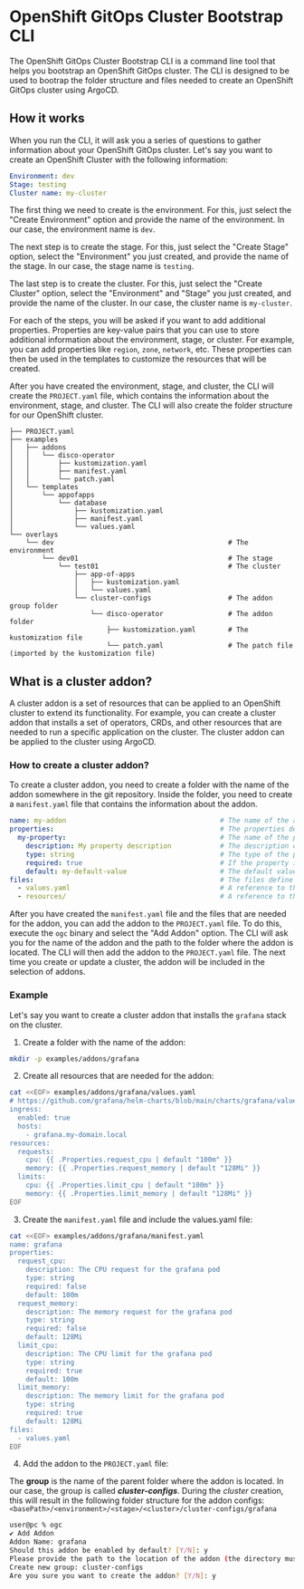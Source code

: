 # OpenShift GitOps Cluster Bootstrap CLI

The OpenShift GitOps Cluster Bootstrap CLI is a command line tool that helps you bootstrap an OpenShift GitOps cluster. The CLI is designed to be used to bootrap the folder structure and files needed to create an OpenShift GitOps cluster using ArgoCD.

## How it works

When you run the CLI, it will ask you a series of questions to gather information about your OpenShift GitOps cluster. Let's say you want to create an OpenShift Cluster with the following information:

```yaml
Environment: dev
Stage: testing
Cluster name: my-cluster
```

The first thing we need to create is the environment. For this, just select the "Create Environment" option and provide the name of the environment. In our case, the environment name is `dev`.

The next step is to create the stage. For this, just select the "Create Stage" option, select the "Environment" you just created, and provide the name of the stage. In our case, the stage name is `testing`.

The last step is to create the cluster. For this, just select the "Create Cluster" option, select the "Environment" and "Stage" you just created, and provide the name of the cluster. In our case, the cluster name is `my-cluster`.

For each of the steps, you will be asked if you want to add additional properties. Properties are key-value pairs that you can use to store additional information about the environment, stage, or cluster. For example, you can add properties like `region`, `zone`, `network`, etc. These properties can then be used in the templates to customize the resources that will be created.

After you have created the environment, stage, and cluster, the CLI will create the `PROJECT.yaml` file, which contains the information about the environment, stage, and cluster. The CLI will also create the folder structure for our OpenShift cluster.

```plaintext
├── PROJECT.yaml
├── examples
│   ├── addons
│   │   └── disco-operator
│   │       ├── kustomization.yaml
│   │       ├── manifest.yaml
│   │       └── patch.yaml
│   └── templates
│       └── appofapps
│           └── database
│               ├── kustomization.yaml
│               ├── manifest.yaml
│               └── values.yaml
└── overlays
    └── dev                                           # The environment
        └── dev01                                     # The stage
            └── test01                                # The cluster
                ├── app-of-apps
                │   ├── kustomization.yaml
                │   └── values.yaml
                └── cluster-configs                   # The addon group folder
                    └── disco-operator                # The addon folder
                        ├── kustomization.yaml        # The kustomization file
                        └── patch.yaml                # The patch file (imported by the kustomization file)
```

## What is a cluster addon?

A cluster addon is a set of resources that can be applied to an OpenShift cluster to extend its functionality. For example, you can create a cluster addon that installs a set of operators, CRDs, and other resources that are needed to run a specific application on the cluster. The cluster addon can be applied to the cluster using ArgoCD.

### How to create a cluster addon?

To create a cluster addon, you need to create a folder with the name of the addon somewhere in the git repository. Inside the folder, you need to create a `manifest.yaml` file that contains the information about the addon.

```yaml
name: my-addon                                      # The name of the addon
properties:                                         # The properties define a set of key-value pairs the user has to enter during cluster creation
  my-property:                                      # The name of the property
    description: My property description            # The description of the property
    type: string                                    # The type of the property (string, int, bool)
    required: true                                  # If the property is required
    default: my-default-value                       # The default value of the property
files:                                              # The files define a set of files that will be created in the cluster folder during cluster creation
  - values.yaml                                     # A reference to the file inside the same folder as the manifest.yaml
  - resources/                                      # A reference to the folder inside the same folder as the manifest.yaml
```

After you have created the `manifest.yaml` file and the files that are needed for the addon, you can add the addon to the `PROJECT.yaml` file. To do this, execute the `ogc` binary and select the "Add Addon" option. The CLI will ask you for the name of the addon and the path to the folder where the addon is located. The CLI will then add the addon to the `PROJECT.yaml` file. The next time you create or update a cluster, the addon will be included in the selection of addons.

### Example

Let's say you want to create a cluster addon that installs the `grafana` stack on the cluster.

1) Create a folder with the name of the addon:

```bash
mkdir -p examples/addons/grafana
```

2) Create all resources that are needed for the addon:

```bash
cat <<EOF> examples/addons/grafana/values.yaml
# https://github.com/grafana/helm-charts/blob/main/charts/grafana/values.yaml
ingress:
  enabled: true
  hosts:
    - grafana.my-domain.local
resources:
  requests:
    cpu: {{ .Properties.request_cpu | default "100m" }}
    memory: {{ .Properties.request_memory | default "128Mi" }}
  limits:
    cpu: {{ .Properties.limit_cpu | default "100m" }}
    memory: {{ .Properties.limit_memory | default "128Mi" }}
EOF
```

3) Create the `manifest.yaml` file and include the values.yaml file:

```bash
cat <<EOF> examples/addons/grafana/manifest.yaml
name: grafana
properties:
  request_cpu:
    description: The CPU request for the grafana pod
    type: string
    required: false
    default: 100m
  request_memory:
    description: The memory request for the grafana pod
    type: string
    required: false
    default: 128Mi
  limit_cpu:
    description: The CPU limit for the grafana pod
    type: string
    required: true
    default: 100m
  limit_memory:
    description: The memory limit for the grafana pod
    type: string
    required: true
    default: 128Mi
files:
  - values.yaml
EOF
```

4) Add the addon to the `PROJECT.yaml` file:

The **group** is the name of the parent folder where the addon is located. In our case, the group is called ***cluster-configs***. During the *cluster* creation, this will result in the following folder structure for the addon configs: `<basePath>/<environment>/<stage>/<cluster>/cluster-configs/grafana`

```bash
user@pc % ogc
✔ Add Addon
Addon Name: grafana
Should this addon be enabled by default? [Y/N]: y
Please provide the path to the location of the addon (the directory must contain a manifest.yaml file): examples/addons/grafana
Create new group: cluster-configs
Are you sure you want to create the addon? [Y/N]: y
```
